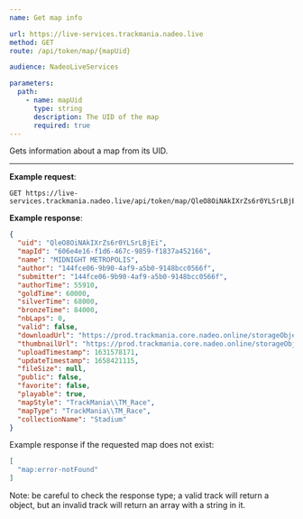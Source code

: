 ```yaml
---
name: Get map info

url: https://live-services.trackmania.nadeo.live
method: GET
route: /api/token/map/{mapUid}

audience: NadeoLiveServices

parameters:
  path:
    - name: mapUid
      type: string
      description: The UID of the map
      required: true
---
```


Gets information about a map from its UID.

---

**Example request**:
```plain
GET https://live-services.trackmania.nadeo.live/api/token/map/QleO8OiNAkIXrZs6r0YLSrLBjEi
```

**Example response**:
```json
{
  "uid": "QleO8OiNAkIXrZs6r0YLSrLBjEi",
  "mapId": "606e4e16-f1d6-467c-9859-f1837a452166",
  "name": "MIDNIGHT METROPOLIS",
  "author": "144fce06-9b90-4af9-a5b0-9148bcc0566f",
  "submitter": "144fce06-9b90-4af9-a5b0-9148bcc0566f",
  "authorTime": 55910,
  "goldTime": 60000,
  "silverTime": 68000,
  "bronzeTime": 84000,
  "nbLaps": 0,
  "valid": false,
  "downloadUrl": "https://prod.trackmania.core.nadeo.online/storageObjects/9c20aff3-2046-4d7c-aa9b-52617d8d99e2",
  "thumbnailUrl": "https://prod.trackmania.core.nadeo.online/storageObjects/4889bf39-a4f3-40b2-a582-9fa926e41930.jpg",
  "uploadTimestamp": 1631578171,
  "updateTimestamp": 1658421115,
  "fileSize": null,
  "public": false,
  "favorite": false,
  "playable": true,
  "mapStyle": "TrackMania\\TM_Race",
  "mapType": "TrackMania\\TM_Race",
  "collectionName": "Stadium"
}
```

Example response if the requested map does not exist:

```json
[
  "map:error-notFound"
]
```

Note: be careful to check the response type; a valid track will return a object, but an invalid track will return an array with a string in it.
